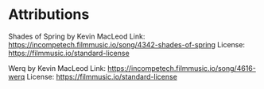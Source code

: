 # Attributions

Shades of Spring by Kevin MacLeod
Link: https://incompetech.filmmusic.io/song/4342-shades-of-spring
License: https://filmmusic.io/standard-license

Werq by Kevin MacLeod
Link: https://incompetech.filmmusic.io/song/4616-werq
License: https://filmmusic.io/standard-license

